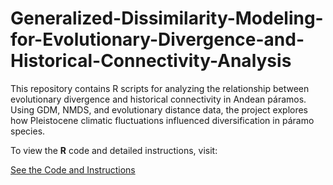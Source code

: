 # Generalized-Dissimilarity-Modeling-for-Evolutionary-Divergence-and-Historical-Connectivity-Analysis
This repository contains R scripts for analyzing the relationship between evolutionary divergence and historical connectivity in Andean páramos. Using GDM, NMDS, and evolutionary distance data, the project explores how Pleistocene climatic fluctuations influenced diversification in páramo species.

To view the **R** code and detailed instructions, visit:

[See the Code and Instructions](https://innerhaze.github.io/Generalized-Dissimilarity-Modeling-for-Evolutionary-Divergence-and-Historical-Connectivity-Analysis/)
